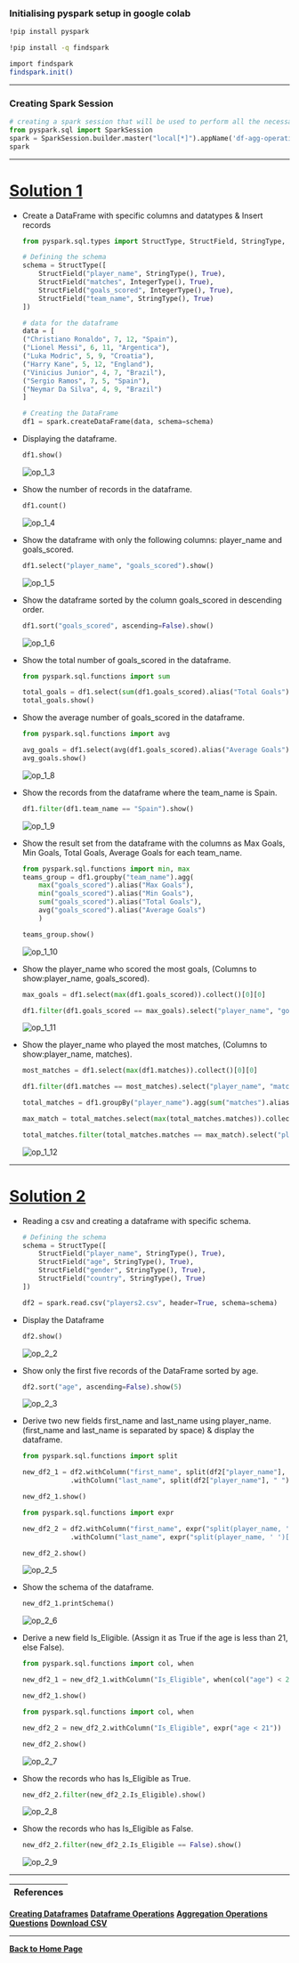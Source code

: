 ### Initialising pyspark setup in google colab
```bash
!pip install pyspark
```
```bash
!pip install -q findspark
```
```bash
import findspark
findspark.init()
```

---

### Creating Spark Session
```python
# creating a spark session that will be used to perform all the necessary task on Spark
from pyspark.sql import SparkSession
spark = SparkSession.builder.master("local[*]").appName('df-agg-operations').getOrCreate()
spark
```

---

# [Solution 1](https://github.com/RahulRoy-rsp/Learning_PySpark/blob/main/Dataframe_Operations/df-operations-exercise.md#exercise-1-create-a-dataframe-and-do-the-following-operation)

- Create a DataFrame with specific columns and datatypes & Insert records

    ```python
    from pyspark.sql.types import StructType, StructField, StringType, IntegerType

    # Defining the schema
    schema = StructType([
        StructField("player_name", StringType(), True),
        StructField("matches", IntegerType(), True),
        StructField("goals_scored", IntegerType(), True),
        StructField("team_name", StringType(), True)
    ])

    # data for the dataframe
    data = [
    ("Christiano Ronaldo", 7, 12, "Spain"),
    ("Lionel Messi", 6, 11, "Argentica"),
    ("Luka Modric", 5, 9, "Croatia"),
    ("Harry Kane", 5, 12, "England"),
    ("Vinicius Junior", 4, 7, "Brazil"),
    ("Sergio Ramos", 7, 5, "Spain"),
    ("Neymar Da Silva", 4, 9, "Brazil")
    ]

    # Creating the DataFrame
    df1 = spark.createDataFrame(data, schema=schema)  
    ```

- Displaying the dataframe.
    ```python
    df1.show()
    ```
    ![op_1_3](outputs/1_3.png)

- Show the number of records in the dataframe.
    ```python
    df1.count()
    ```
    ![op_1_4](outputs/1_4.png)

- Show the dataframe with only the following columns: player_name and goals_scored.
    ```python
    df1.select("player_name", "goals_scored").show()
    ```
    ![op_1_5](outputs/1_5.png)

- Show the dataframe sorted by the column goals_scored in descending order.
    ```python
    df1.sort("goals_scored", ascending=False).show()
    ```
    ![op_1_6](outputs/1_6.png)


- Show the total number of goals_scored in the dataframe.
    ```python
    from pyspark.sql.functions import sum

    total_goals = df1.select(sum(df1.goals_scored).alias("Total Goals"))
    total_goals.show()
    ```

- Show the average number of goals_scored in the dataframe.
    ```python
    from pyspark.sql.functions import avg

    avg_goals = df1.select(avg(df1.goals_scored).alias("Average Goals"))
    avg_goals.show()
    ```
    ![op_1_8](outputs/1_8.png)

- Show the records from the dataframe where the team_name is Spain.
    ```python
    df1.filter(df1.team_name == "Spain").show()
    ```
    ![op_1_9](outputs/1_9.png)

- Show the result set from the dataframe with the columns as Max Goals, Min Goals, Total Goals, Average Goals for each team_name.
    ```python
    from pyspark.sql.functions import min, max
    teams_group = df1.groupby("team_name").agg(
        max("goals_scored").alias("Max Goals"),
        min("goals_scored").alias("Min Goals"),
        sum("goals_scored").alias("Total Goals"),
        avg("goals_scored").alias("Average Goals")
        )

    teams_group.show()
    ```
    ![op_1_10](outputs/1_10.png)

- Show the player_name who scored the most goals, (Columns to show:player_name, goals_scored).
    ```python
    max_goals = df1.select(max(df1.goals_scored)).collect()[0][0]

    df1.filter(df1.goals_scored == max_goals).select("player_name", "goals_scored").show()
    ```
    ![op_1_11](outputs/1_11.png)

- Show the player_name who played the most matches, (Columns to show:player_name, matches).
    ```python
    most_matches = df1.select(max(df1.matches)).collect()[0][0]

    df1.filter(df1.matches == most_matches).select("player_name", "matches").show()
    ```
    ```python
    total_matches = df1.groupBy("player_name").agg(sum("matches").alias("matches"))

    max_match = total_matches.select(max(total_matches.matches)).collect()[0][0]

    total_matches.filter(total_matches.matches == max_match).select("player_name", "matches").show()
    ```
    ![op_1_12](outputs/1_12.png)

---

# [Solution 2]()

- Reading a csv and creating a dataframe with specific schema.
    ```python
    # Defining the schema
    schema = StructType([
        StructField("player_name", StringType(), True),
        StructField("age", StringType(), True),
        StructField("gender", StringType(), True),
        StructField("country", StringType(), True)
    ])

    df2 = spark.read.csv("players2.csv", header=True, schema=schema)
    ```

- Display the Dataframe
    ```python
    df2.show()
    ```
    ![op_2_2](outputs/2_2.png)

- Show only the first five records of the DataFrame sorted by age.
    ```python
    df2.sort("age", ascending=False).show(5)
    ```
    ![op_2_3](outputs/2_3.png)

- Derive two new fields first_name and last_name using player_name. (first_name and last_name is separated by space) & display the dataframe.
    ```python
    from pyspark.sql.functions import split

    new_df2_1 = df2.withColumn("first_name", split(df2["player_name"], " ").getItem(0)) \
                .withColumn("last_name", split(df2["player_name"], " ").getItem(1))

    new_df2_1.show()
    ```
    ```python
    from pyspark.sql.functions import expr

    new_df2_2 = df2.withColumn("first_name", expr("split(player_name, ' ')[0]")) \
                .withColumn("last_name", expr("split(player_name, ' ')[1]"))

    new_df2_2.show()
    ```
    ![op_2_5](outputs/2_5.png)

- Show the schema of the dataframe.
    ```python
    new_df2_1.printSchema()
    ```
    ![op_2_6](outputs/2_6.png)

- Derive a new field Is_Eligible. (Assign it as True if the age is less than 21, else False).
    ```python
    from pyspark.sql.functions import col, when

    new_df2_1 = new_df2_1.withColumn("Is_Eligible", when(col("age") < 21, True).otherwise(False))

    new_df2_1.show()
    ```

    ```python
    from pyspark.sql.functions import col, when

    new_df2_2 = new_df2_2.withColumn("Is_Eligible", expr("age < 21"))

    new_df2_2.show()
    ```
    ![op_2_7](outputs/2_7.png)


- Show the records who has Is_Eligible as True.
    ```python
    new_df2_2.filter(new_df2_2.Is_Eligible).show()
    ```
    ![op_2_8](outputs/2_8.png)

- Show the records who has Is_Eligible as False.
    ```python
    new_df2_2.filter(new_df2_2.Is_Eligible == False).show()
    ```
    ![op_2_9](outputs/2_9.png)


---

| References |
| ---------- |
**[Creating Dataframes](https://github.com/RahulRoy-rsp/Learning_PySpark/blob/main/Dataframes/dataframes.md#creating-dataframes-in-pyspark)**
**[Dataframe Operations](https://github.com/RahulRoy-rsp/Learning_PySpark/blob/main/Dataframe_Operations/df-operations.md#pyspark-dataframe-operations)**
**[Aggregation Operations](https://github.com/RahulRoy-rsp/Learning_PySpark/blob/main/Aggregation_Operations/df-agg-operations.md#pyspark-dataframe-aggregation-methods)**
**[Questions](https://github.com/RahulRoy-rsp/Learning_PySpark/blob/main/Aggregation_Operations/df-operations-exercise.md)**
**[Download CSV](https://github.com/RahulRoy-rsp/Learning_PySpark/tree/main/Aggregation_Operations/csv-files)**

---
**[Back to Home Page](https://github.com/RahulRoy-rsp/Learning_PySpark)**
